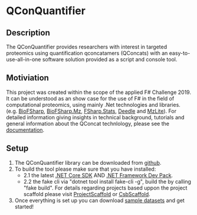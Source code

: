 # QConQuantifier
Description
-------

The QConQuantifier provides researchers with interest in targeted proteomics using quantification qconcatamers (QConcats) 
with an easy-to-use-all-in-one software solution provided as a script and console tool.

 
Motiviation
-------

This project was created within the scope of the applied F# Challenge 2019. 
It can be understood as an show case for the use of F# in the field of computational proteomics, 
using mainly .Net technologies and libraries. (e.g. [BioFSharp](https://github.com/CSBiology/BioFSharp), [BioFSharp.Mz](https://github.com/CSBiology/BioFSharp.Mz), [FSharp.Stats](https://github.com/CSBiology/FSharp.Stats), [Deedle](https://github.com/fslaborg/Deedle) and [MzLite](https://github.com/CSBiology/MzLite)).
For detailed information giving insights in technical background, tutorials and  
general information about the QConcat technlology, please see the [documentation](https://zimmerd.github.io/QConQuantifier/).


Setup
-------

1. The QConQuantifier library can be downloaded from <a href="https://github.com/ZimmerD/QConQuantifier">github</a>. 
2. To build the tool please make sure that you have installed:  
	- 2.1 the latest  <a href="https://dotnet.microsoft.com/download">.NET Core SDK</a> AND <a href="https://dotnet.microsoft.com/downloadr">.NET Framework Dev Pack</a>.   
	- 2.2 the fake cli via "dotnet tool install fake-cli -g", build the by calling "fake build". For details regarding projects based uppon the project scaffold please visit <a href="https://github.com/fsprojects/ProjectScaffold">ProjectScaffold</a> or <a href="https://github.com/CSBiology/CsbScaffold">CsbScaffold</a>. 
3. Once everything is set up you can download <a href="https://1drv.ms/u/s!Ak2uNQ51QZNO00S3QjgrSl6XDMVS">sample datasets</a> and get started! 